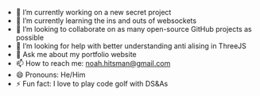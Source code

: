 - 🔭 I’m currently working on a new secret project
- 🌱 I’m currently learning the ins and outs of websockets
- 👯 I’m looking to collaborate on as many open-source GitHub projects as possible
- 🤔 I’m looking for help with better understanding anti alising in ThreeJS
- 💬 Ask me about my portfolio website
- 📫 How to reach me: noah.hitsman@gmail.com
- 😄 Pronouns: He/Him
- ⚡ Fun fact: I love to play code golf with DS&As
